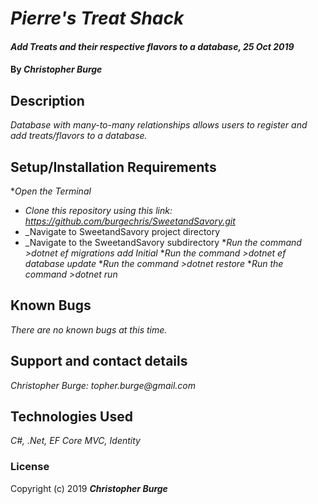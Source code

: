 # _Pierre's Treat Shack_

#### _Add Treats and their respective flavors to a database, 25 Oct 2019_

#### By _**Christopher Burge**_

## Description

_Database with many-to-many relationships allows users to register and add treats/flavors to a database._

## Setup/Installation Requirements

*_Open the Terminal_
* _Clone this repository using this link: https://github.com/burgechris/SweetandSavory.git_
* _Navigate to SweetandSavory project directory
* _Navigate to the SweetandSavory subdirectory
*_Run the command >dotnet ef migrations add Initial_
*_Run the command >dotnet ef database update_
*_Run the command >dotnet restore_
*_Run the command >dotnet run_

## Known Bugs

_There are no known bugs at this time._

## Support and contact details

_Christopher Burge: topher.burge@gmail.com_

## Technologies Used

_C#, .Net, EF Core MVC, Identity_

### License

Copyright (c) 2019 **_Christopher Burge_**